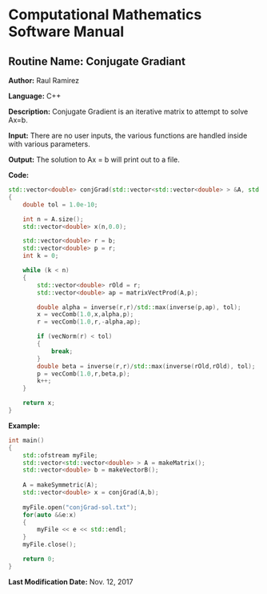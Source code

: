 # Computational Mathematics Software Manual

## **Routine Name:** Conjugate Gradiant

**Author:** Raul Ramirez

**Language:** C++

**Description:** Conjugate Gradient is an iterative matrix to attempt to solve Ax=b. 

**Input:**  There are no user inputs, the various functions are handled inside with various parameters.

**Output:** The solution to Ax = b will print out to a file.

**Code:**
```C++
std::vector<double> conjGrad(std::vector<std::vector<double> > &A, std::vector<double> &b)
{
	double tol = 1.0e-10;

	int n = A.size();
	std::vector<double> x(n,0.0);

	std::vector<double> r = b;
	std::vector<double> p = r;
	int k = 0;

	while (k < n)
	{
		std::vector<double> rOld = r;
		std::vector<double> ap = matrixVectProd(A,p);

		double alpha = inverse(r,r)/std::max(inverse(p,ap), tol);
		x = vecComb(1.0,x,alpha,p);
		r = vecComb(1.0,r,-alpha,ap);

		if (vecNorm(r) < tol)
		{
			break;
		}
		double beta = inverse(r,r)/std::max(inverse(rOld,rOld), tol);
		p = vecComb(1.0,r,beta,p);
		k++;
	}

	return x;
}
```

**Example:**
```C++
int main()
{
	std::ofstream myFile;
	std::vector<std::vector<double> > A = makeMatrix();
	std::vector<double> b = makeVectorB();
	
	A = makeSymmetric(A);	
	std::vector<double> x = conjGrad(A,b);	
	
	myFile.open("conjGrad-sol.txt");
	for(auto &&e:x)
	{
		myFile << e << std::endl;
	}
	myFile.close();

	return 0;
}
```

**Last Modification Date:** Nov. 12, 2017
